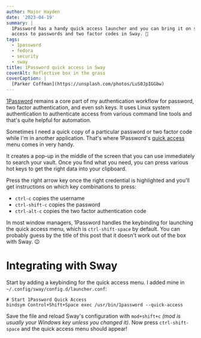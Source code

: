 ```yaml
---
author: Major Hayden
date: '2023-04-19'
summary: |
  1Password has a handy quick access launcher and you can bring it on screen for fast
  access to passwords and two factor codes in Sway. 🔐
tags:
  - 1password
  - fedora
  - security
  - sway
title: 1Password quick access in Sway
coverAlt: Reflective box in the grass
coverCaption: |
  [Parker Coffman](https://unsplash.com/photos/LuS0JpIGGbw)
---
```


[1Password](https://1password.com/downloads/linux/) remains a core part of my
authentication workflow for password, two factor authentication, and even ssh keys. It
uses Linux system authentication to authenticate access from various command line tools
and that's quite helpful for automation.

Sometimes I need a quick copy of a particular password or two factor code while I'm in
another application.  That's where 1Password's [quick
access](https://support.1password.com/quick-access/) menu comes in very handy.

It creates a pop-up in the middle of the screen that you can use immediately to search
your vault. Once you find what you need, you can press various hot keys to get the right
data into your clipboard.

Press the right arrow key once the right credential is highlighted and you'll get
instructions on which key combinations to press:

* `ctrl-c` copies the username
* `ctrl-shift-c` copies the password
* `ctrl-alt-c` copies the two factor authentication code

In most window managers, 1Password handles the keybinding for launching the quick access
menu, which is `ctrl-shift-space` by default. You can probably guess by the title of
this post that it doesn't work out of the box with Sway. 😉

# Integrating with Sway

Start by adding a keybinding for the quick access menu. I added mine in
`~/.config/sway/config.d/launcher.conf`:

```text
# Start 1Password Quick Access
bindsym Control+Shift+Space exec /usr/bin/1password --quick-access
```

Save the file and reload Sway's configuration with `mod+shift+c` _(mod is usually your
Windows key unless you changed it)_. Now press `ctrl-shift-space` and the quick access
menu should appear!